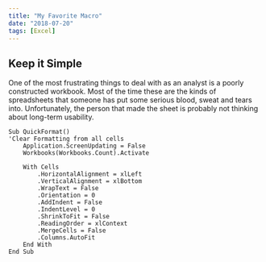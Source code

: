 ```yaml
---
title: "My Favorite Macro"
date: "2018-07-20"
tags: [Excel]
---
```


## Keep it Simple

One of the most frustrating things to deal with as an analyst is a poorly constructed workbook. Most of the time these are the kinds of spreadsheets that someone has put some serious blood, sweat and tears into. Unfortunately, the person that made the sheet is probably not thinking about long-term usability.

```visual-basic
Sub QuickFormat()
'Clear Formatting from all cells
    Application.ScreenUpdating = False
    Workbooks(Workbooks.Count).Activate

    With Cells
        .HorizontalAlignment = xlLeft
        .VerticalAlignment = xlBottom
        .WrapText = False
        .Orientation = 0
        .AddIndent = False
        .IndentLevel = 0
        .ShrinkToFit = False
        .ReadingOrder = xlContext
        .MergeCells = False
        .Columns.AutoFit
    End With
End Sub
```
